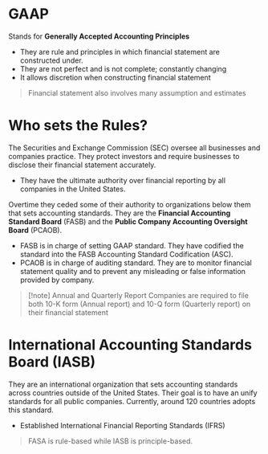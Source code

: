 


# GAAP

Stands for **Generally Accepted Accounting Principles**
- They are rule and principles in which financial statement are constructed under. 
- They are not perfect and is not complete; constantly changing 
- It allows discretion when constructing financial statement 


> Financial statement also involves many assumption and estimates


# Who sets the Rules?

The Securities and Exchange Commission (SEC) oversee all businesses and companies practice. They protect investors and require businesses to disclose their financial statement accurately. 
- They have the ultimate authority over financial reporting by all companies in the United States. 

Overtime they ceded some of their authority to organizations below them that sets accounting standards. They are the **Financial Accounting Standard Board** (FASB) and the **Public Company Accounting Oversight Board** (PCAOB). 
- FASB is in charge of setting GAAP standard. They have codified the standard into the FASB Accounting Standard Codification (ASC). 
- PCAOB is in charge of auditing standard. They are to monitor financial statement quality and to prevent any misleading or false information provided by company. 


>[!note] Annual and Quarterly Report
>Companies are required to file both 10-K form (Annual report) and 10-Q form (Quarterly report) on their financial statement 


# International Accounting Standards Board (IASB)

They are an international organization that sets accounting standards across countries outside of the United States. Their goal is to have an unify standards for all public companies. Currently, around 120 countries adopts this standard. 
- Established International Financial Reporting Standards (IFRS)


> FASA is rule-based while IASB is principle-based. 


